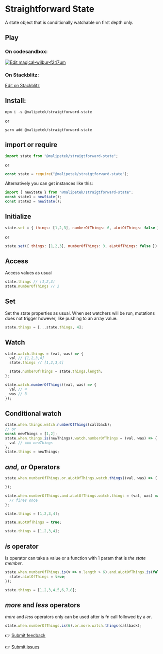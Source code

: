 # Straightforward State

A state object that is conditionally watchable on first depth only.

## Play
### On codesandbox: 
[![Edit magical-wilbur-f247um](https://codesandbox.io/static/img/play-codesandbox.svg)](https://codesandbox.io/s/magical-wilbur-f247um?fontsize=14&hidenavigation=1&theme=dark)
### On Stackblitz:
[Edit on Stackblitz](https://stackblitz.com/edit/js-gc4vuk?file=index.js)
## Install:

```
npm i -s @malipetek/straigtforward-state
```

or

```
yarn add @malipetek/straigtforward-state
```

## import or require

```js
import state from "@malipetek/straigtforward-state";
```

or

```js
const state = require("@malipetek/straigtforward-state");
```

Alternatively you can get instances like this:

```js
import { newState } from "@malipetek/straigtforward-state";
const state1 = newState();
const state2 = newState();
```
## Initialize

```js
state.set = { things: [1,2,3], numberOfThings: 6, aLotOfThings: false };
```

or


```js
state.set({ things: [1,2,3], numberOfThings: 3, aLotOfThings: false });
```

## Access

Access values as usual

```js
state.things // [1,2,3]
state.numberOfThings // 3
```

## Set
Set the state properties as usual. When set watchers will be run, mutations does not trigger however, like pushing to an array value.
```js
state.things = [...state.things, 4];
```

## Watch
```js
state.watch.things = (val, was) => {
  val // [1,2,3,4]
  state.things // [1,2,3,4]

  state.numberOfThings = state.things.length;
};

state.watch.numberOfThings((val, was) => {
  val // 4
  was // 3
});
```

## Conditional watch
```js
state.when.things.watch.numberOfThings(callback);
// or
const newThings = [1,2];
state.when.things.is(newThings).watch.numberOfThings = (val, was) => {
  val // === newThings
};
state.things = newThings;
```

## *and*, *or* Operators
```js
state.when.numberOfThings.or.aLotOfThings.watch.things((val, was) => {

});

state.when.numberOfThings.and.aLotOfThings.watch.things = (val, was) => {
  // fires once
};

state.things = [1,2,3,4];

state.aLotOfThings = true;

state.things = [1,2,3,4];
```

## *is* operator
Is operator can take a value or a function with 1 param that is *the state member*.
```js
state.when.numberOfThings.is(v => v.length > 6).and.aLotOfThings.is(false).watch.things((things) => {
  state.aLotOfThings = true;
});

state.things = [1,2,3,4,5,6,7,8];
```

## *more* and *less* operators
*more* and *less* operators only can be used after is fn call followed by a *or*.
```js
state.when.numberOfThings.is(6).or.more.watch.things(callback);
```

👉 [Submit feedback](mailto:malipetek@gmail.com?subject=About%20Straightforward%20State%20Package&body=Hi%2C%20I%20checked%20this%20package%20and%20...)

👉 [Submit issues](https://github.com/malipetek/straightforward-state/issues)




